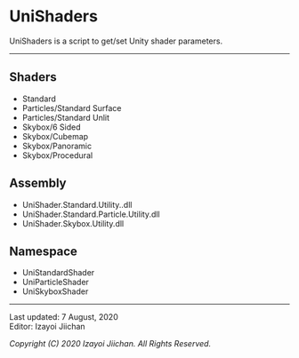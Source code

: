 # UniShaders

UniShaders is a script to get/set Unity shader parameters.

___
## Shaders

- Standard
- Particles/Standard Surface
- Particles/Standard Unlit
- Skybox/6 Sided
- Skybox/Cubemap
- Skybox/Panoramic
- Skybox/Procedural

## Assembly

- UniShader.Standard.Utility..dll
- UniShader.Standard.Particle.Utility.dll
- UniShader.Skybox.Utility.dll

## Namespace

- UniStandardShader
- UniParticleShader
- UniSkyboxShader

___
Last updated: 7 August, 2020  
Editor: Izayoi Jiichan

*Copyright (C) 2020 Izayoi Jiichan. All Rights Reserved.*

